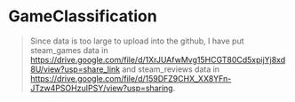 # GameClassification
> Since data is too large to upload into the github, I have put steam_games data in https://drive.google.com/file/d/1XrJUAfwMvg15HCGT80Cd5xpijYj8xd8U/view?usp=share_link and steam_reviews data in https://drive.google.com/file/d/159DFZ9CHX_XX8YFn-JTzw4PSOHzuIPSY/view?usp=sharing.
